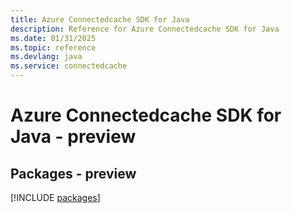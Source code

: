 ```yaml
---
title: Azure Connectedcache SDK for Java
description: Reference for Azure Connectedcache SDK for Java
ms.date: 01/31/2025
ms.topic: reference
ms.devlang: java
ms.service: connectedcache
---
```

# Azure Connectedcache SDK for Java - preview
## Packages - preview
[!INCLUDE [packages](connectedcache-index.md)]